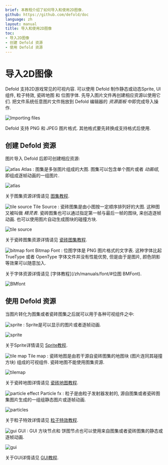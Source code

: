 ```yaml
---
brief: 本教程介绍了如何导入和使用2D图像.
github: https://github.com/defold/doc
language: zh
layout: manual
title: 导入和使用2D图像
toc:
- 导入2D图像
- 创建 Defold 资源
- 使用 Defold 资源
---
```


# 导入2D图像

Defold 支持2D游戏常见的可视内容. 可以使用 Defold 制作静态或动态Sprite, UI 组件, 粒子特效, 瓷砖地图 和 位图字体. 先导入图片文件再创建相应资源以使用它们. 把文件系统任意图片文件拖放到 Defold 编辑器的 *资源面板* 中即完成导入操作.

![Importing files](/manuals/images/graphics/import.png)

<div class='sidenote' markdown='1'>
Defold 支持 PNG 和 JPEG 图片格式. 其他格式要先转换成支持格式后使用.
</div>


## 创建 Defold 资源

图片导入 Defold 后即可创建相应资源:

![atlas](/manuals/images/icons/atlas.png) Atlas
: 图集是多张图片组成的大图. 图集可以包含单个图片或者 *动画组*, 即组成逐帧动画的一组图片.

  ![atlas](/manuals/images/graphics/atlas.png)

关于图集资源详情请见 [图集教程](/zh/manuals/atlas).

![tile source](/manuals/images/icons/tilesource.png) Tile Source
: 瓷砖图集是由小图按一定顺序排列好的大图. 这种图又被叫做 _精灵表_. 瓷砖图集也可以通过指定第一帧与最后一帧的图块, 来创造逐帧动画. 也可以使用图片自动生成图块的碰撞方块.

  ![tile source](/manuals/images/graphics/tilesource.png)

关于瓷砖图集资源详情请见 [瓷砖图集教程](/zh/manuals/tilesource).

![bitmap font](/manuals/images/icons/font.png) Bitmap Font
: 位图字体是 PNG 图片格式的文字表. 这种字体比起 TrueType 或者 OpenType 字体文件并没有性能优势, 但是由于是图片, 颜色阴影等效果可以随意加入.

关于字体资源详情请见 [字体教程](/zh/manuals/font/#位图 BMFont).

  ![BMfont](/manuals/images/font/bm_font.png)


## 使用 Defold 资源

当图片转化为图集或者瓷砖图集之后就可以用于各种可视组件之中:

![sprite](/manuals/images/icons/sprite.png)
: Sprite是可以显示的图片或者逐帧动画.

  ![sprite](/manuals/images/graphics/sprite.png)

关于Sprite详情请见 [Sprite教程](/zh/manuals/sprite).

![tile map](/manuals/images/icons/tilemap.png) Tile map
: 瓷砖地图是由若干源自瓷砖图集的地图块 (图片连同其碰撞方块) 组成的可视组件. 瓷砖地图不能使用图集资源.

  ![tilemap](/manuals/images/graphics/tilemap.png)

关于瓷砖地图详情请见 [瓷砖地图教程](/zh/manuals/tilemap).

![particle effect](/manuals/images/icons/particlefx.png) Particle fx
: 粒子是由粒子发射器发射的, 源自图集或者瓷砖图集图片生成的一组组静态图片或逐帧动画.

  ![particles](/manuals/images/graphics/particles.png)

关于粒子特效详情请见 [粒子特效教程](/zh/manuals/particlefx).

![gui](/manuals/images/icons/gui.png) GUI
: GUI 方块节点和 饼图节点也可以使用来自图集或者瓷砖图集的静态或逐帧动画.

  ![gui](/manuals/images/graphics/gui.png)

关于GUI详情请见 [GUI教程](/zh/manuals/gui).